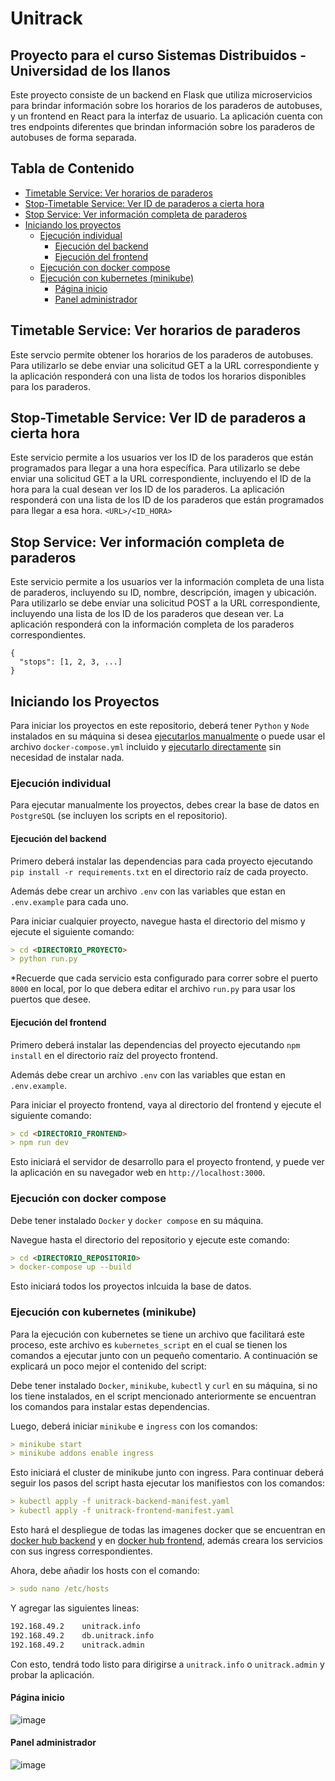 # Unitrack
## Proyecto para el curso Sistemas Distribuidos - Universidad de los llanos

Este proyecto consiste de un backend en Flask que utiliza microservicios para brindar información sobre los horarios de los paraderos de autobuses, y un frontend en React para la interfaz de usuario. La aplicación cuenta con tres endpoints diferentes que brindan información sobre los paraderos de autobuses de forma separada.

## Tabla de Contenido

- [Timetable Service: Ver horarios de paraderos](#timetable-service-ver-horarios-de-paraderos)
- [Stop-Timetable Service: Ver ID de paraderos a cierta hora](#stop-timetable-service-ver-id-de-paraderos-a-cierta-hora)
- [Stop Service: Ver información completa de paraderos](#stop-service-ver-información-completa-de-paraderos)
- [Iniciando los proyectos](#iniciando-los-proyectos)
    - [Ejecución individual](#ejecución-individual)
        - [Ejecución del backend](#ejecución-del-backend)
        - [Ejecución del frontend](#ejecución-del-frontend)
    - [Ejecución con docker compose](#ejecución-con-docker-compose)
    - [Ejecución con kubernetes (minikube)](#ejecución-con-kubernetes-minikube)
        - [Página inicio](#página-inicio)
        - [Panel administrador](#panel-administrador)
    

## Timetable Service: Ver horarios de paraderos
Este servcio permite obtener los horarios de los paraderos de autobuses. Para utilizarlo se debe enviar una solicitud GET a la URL correspondiente y la aplicación responderá con una lista de todos los horarios disponibles para los paraderos.

## Stop-Timetable Service: Ver ID de paraderos a cierta hora
Este servicio permite a los usuarios ver los ID de los paraderos que están programados para llegar a una hora específica. Para utilizarlo se debe enviar una solicitud GET a la URL correspondiente, incluyendo el ID de la hora para la cual desean ver los ID de los paraderos. La aplicación responderá con una lista de los ID de los paraderos que están programados para llegar a esa hora. `<URL>/<ID_HORA>`

## Stop Service: Ver información completa de paraderos
Este servicio permite a los usuarios ver la información completa de una lista de paraderos, incluyendo su ID, nombre, descripción, imagen y ubicación. Para utilizarlo se debe enviar una solicitud POST a la URL correspondiente, incluyendo una lista de los ID de los paraderos que desean ver. La aplicación responderá con la información completa de los paraderos correspondientes.

```
{
  "stops": [1, 2, 3, ...]
}
```

## Iniciando los Proyectos

Para iniciar los proyectos en este repositorio, deberá tener `Python` y `Node` instalados en su máquina si desea [ejecutarlos manualmente](#ejecución-individual) o puede usar el archivo `docker-compose.yml` incluido y [ejecutarlo directamente](#ejecución-con-docker-compose) sin necesidad de instalar nada.

### Ejecución individual

Para ejecutar manualmente los proyectos, debes crear la base de datos en `PostgreSQL` (se incluyen los scripts en el repositorio).

#### Ejecución del backend

Primero deberá instalar las dependencias para cada proyecto ejecutando `pip install -r requirements.txt` en el directorio raíz de cada proyecto. 

Además debe crear un archivo `.env` con las variables que estan en `.env.example` para cada uno.

Para iniciar cualquier proyecto, navegue hasta el directorio del mismo y ejecute el siguiente comando:

```markdown
> cd <DIRECTORIO_PROYECTO>
> python run.py
```

*Recuerde que cada servicio esta configurado para correr sobre el puerto `8000` en local, por lo que debera editar el archivo `run.py` para usar los puertos que desee.

#### Ejecución del frontend

Primero deberá instalar las dependencias del proyecto ejecutando `npm install` en el directorio raíz del proyecto frontend.

Además debe crear un archivo `.env` con las variables que estan en `.env.example`.

Para iniciar el proyecto frontend, vaya al directorio del frontend y ejecute el siguiente comando:

```markdown
> cd <DIRECTORIO_FRONTEND>
> npm run dev
```

Esto iniciará el servidor de desarrollo para el proyecto frontend, y puede ver la aplicación en su navegador web en `http://localhost:3000`.

### Ejecución con docker compose

Debe tener instalado `Docker` y `docker compose` en su máquina.

Navegue hasta el directorio del repositorio y ejecute este comando:

```markdown
> cd <DIRECTORIO_REPOSITORIO>
> docker-compose up --build
```

Esto iniciará todos los proyectos inlcuida la base de datos.

### Ejecución con kubernetes (minikube)

Para la ejecución con kubernetes se tiene un archivo que facilitará este proceso, este archivo es `kubernetes_script` en el cual se tienen los comandos a ejecutar junto con un pequeño comentario. A continuación se explicará un poco mejor el contenido del script:

Debe tener instalado `Docker`, `minikube`, `kubectl` y `curl` en su máquina, si no los tiene instalados, en el script mencionado anteriormente se encuentran los comandos para instalar estas dependencias.

Luego, deberá iniciar `minikube` e `ingress` con los comandos:

```markdown
> minikube start
> minikube addons enable ingress
```

Esto iniciará el cluster de minikube junto con ingress. Para continuar deberá seguir los pasos del script hasta ejecutar los manifiestos con los comandos:

```markdown
> kubectl apply -f unitrack-backend-manifest.yaml
> kubectl apply -f unitrack-frontend-manifest.yaml
```

Esto hará el despliegue de todas las imagenes docker que se encuentran en [docker hub backend](https://hub.docker.com/u/jhmateo23) y en [docker hub frontend](https://hub.docker.com/u/nastmz), además creara los servicios con sus ingress correspondientes.

Ahora, debe añadir los hosts con el comando:

```markdown
> sudo nano /etc/hosts
```

Y agregar las siguientes lineas:

```markdown
192.168.49.2    unitrack.info
192.168.49.2    db.unitrack.info
192.168.49.2    unitrack.admin
```

Con esto, tendrá todo listo para dirigirse a `unitrack.info` o `unitrack.admin` y probar la aplicación.

#### Página inicio

![image](https://user-images.githubusercontent.com/101680600/219845109-52e5fb6c-9362-4051-823a-2d1b50a11b88.png)


#### Panel administrador

![image](https://user-images.githubusercontent.com/101680600/219845167-14527746-ead4-44f7-98d0-0024481b1829.png)
